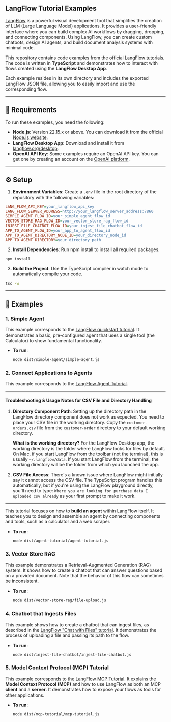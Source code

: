 ## **LangFlow Tutorial Examples**

[LangFlow](https://www.langflow.org/) is a powerful visual development tool that simplifies the creation of LLM (Large Language Model) applications. It provides a user-friendly interface where you can build complex AI workflows by dragging, dropping, and connecting components. Using LangFlow, you can create custom chatbots, design AI agents, and build document analysis systems with minimal code.

This repository contains code examples from the official [LangFlow tutorials](https://docs.langflow.org/). The code is written in **TypeScript** and demonstrates how to interact with flows created using the **LangFlow Desktop App**.

Each example resides in its own directory and includes the exported LangFlow JSON file, allowing you to easily import and use the corresponding flow.

---

## **📝 Requirements**

To run these examples, you need the following:

- **Node.js**: Version 22.15.x or above. You can download it from the official [Node.js website](https://nodejs.org/en/download/).
- **LangFlow Desktop App**: Download and install it from [langflow.org/desktop](https://www.langflow.org/desktop).
- **OpenAI API Key**: Some examples require an OpenAI API key. You can get one by creating an account on the [OpenAI platform](https://platform.openai.com/settings/organization/api-keys).

---

## **⚙️ Setup**

1.  **Environment Variables**: Create a `.env` file in the root directory of the repository with the following variables:

```ini
LANG_FLOW_API_KEY=your_langflow_api_key
LANG_FLOW_SERVER_ADDRESS=http://your_langflow_server_address:7860
SIMPLE_AGENT_FLOW_ID=your_simple_agent_flow_id
VECTOR_STORE_RAG_FLOW_ID=your_vector_store_rag_flow_id
INJEST_FILE_CHATBOT_FLOW_ID=your_injest_file_chatbot_flow_id
APP_TO_AGENT_FLOW_ID=your_app_to_agent_flow_id
APP_TO_AGENT_DIRECTORY_NODE_ID=your_directory_node_id
APP_TO_AGENT_DIRECTORY=your_directory_path
```

2.  **Install Dependencies**: Run npm install to install all required packages.

```bash
npm install
```

3.  **Build the Project**: Use the TypeScript compiler in watch mode to automatically compile your code.

```bash
tsc -w
```

---

## **🚀 Examples**

### **1. Simple Agent**

This example corresponds to the [LangFlow quickstart tutorial](https://docs.langflow.org/get-started-quickstart). It demonstrates a basic, pre-configured agent that uses a single tool (the Calculator) to show fundamental functionality.

- **To run**:
  ```bash
  node dist/simple-agent/simple-agent.js
  ```

### **2. Connect Applications to Agents**

This example corresponds to the [LangFlow Agent Tutorial](https://docs.langflow.org/agent-tutorial).

---

#### **Troubleshooting & Usage Notes for CSV File and Directory Handling**

1. **Directory Component Path**: Setting up the directory path in the LangFlow directory component does not work as expected. You need to place your CSV file in the working directory. Copy the `customer-orders.csv` file from the `customer-order` directory to your default working directory.

   **What is the working directory?** For the LangFlow Desktop app, the working directory is the folder where LangFlow looks for files by default. On Mac, if you start LangFlow from the toolbar (not the terminal), this is usually `~/.langflow/data`. If you start LangFlow from the terminal, the working directory will be the folder from which you launched the app.

2. **CSV File Access**: There's a known issue where LangFlow might initially say it cannot access the CSV file. The TypeScript program handles this automatically, but if you're using the LangFlow playground directly, you'll need to type: `Where you are looking for purchase data I uploaded csv already` as your first prompt to make it work.

---

This tutorial focuses on how to **build an agent** within LangFlow itself. It teaches you to design and assemble an agent by connecting components and tools, such as a calculator and a web scraper.

- **To run**:
  ```bash
  node dist/agent-tutorial/agent-tutorial.js
  ```

### **3. Vector Store RAG**

This example demonstrates a Retrieval-Augmented Generation (RAG) system. It shows how to create a chatbot that can answer questions based on a provided document. Note that the behavior of this flow can sometimes be inconsistent.

- **To run**:
  ```bash
  node dist/vector-store-rag/file-upload.js
  ```

### **4. Chatbot that Ingests Files**

This example shows how to create a chatbot that can ingest files, as described in the [LangFlow "Chat with Files" tutorial](https://docs.langflow.org/chat-with-files). It demonstrates the process of uploading a file and passing its path to the flow.

- **To run**:
  ```bash
  node dist/injest-file-chatbot/injest-file-chatbot.js
  ```

### **5. Model Context Protocol (MCP) Tutorial**

This example corresponds to the [LangFlow MCP Tutorial](https://docs.langflow.org/mcp-tutorial). It explains the **Model Context Protocol (MCP)** and how to use LangFlow as both an MCP **client** and a **server**. It demonstrates how to expose your flows as tools for other applications.

- **To run**:
  ```bash
  node dist/mcp-tutorial/mcp-tutorial.js
  ```
